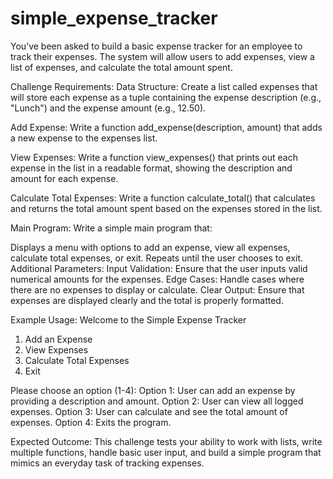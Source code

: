 # simple_expense_tracker
You’ve been asked to build a basic expense tracker for an employee to track their expenses. The system will allow users to add expenses, view a list of expenses, and calculate the total amount spent.

Challenge Requirements:
Data Structure:
Create a list called expenses that will store each expense as a tuple containing the expense description (e.g., "Lunch") and the expense amount (e.g., 12.50).

Add Expense:
Write a function add_expense(description, amount) that adds a new expense to the expenses list.

View Expenses:
Write a function view_expenses() that prints out each expense in the list in a readable format, showing the description and amount for each expense.

Calculate Total Expenses:
Write a function calculate_total() that calculates and returns the total amount spent based on the expenses stored in the list.

Main Program:
Write a simple main program that:

Displays a menu with options to add an expense, view all expenses, calculate total expenses, or exit.
Repeats until the user chooses to exit.
Additional Parameters:
Input Validation: Ensure that the user inputs valid numerical amounts for the expenses.
Edge Cases: Handle cases where there are no expenses to display or calculate.
Clear Output: Ensure that expenses are displayed clearly and the total is properly formatted.

Example Usage:
Welcome to the Simple Expense Tracker

1. Add an Expense
2. View Expenses
3. Calculate Total Expenses
4. Exit

Please choose an option (1-4):
Option 1: User can add an expense by providing a description and amount.
Option 2: User can view all logged expenses.
Option 3: User can calculate and see the total amount of expenses.
Option 4: Exits the program.

Expected Outcome:
This challenge tests your ability to work with lists, write multiple functions, handle basic user input, and build a simple program that mimics an everyday task of tracking expenses.